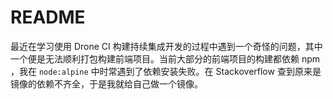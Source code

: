 # README

最近在学习使用 Drone CI 构建持续集成开发的过程中遇到一个奇怪的问题，其中一个便是无法顺利打包构建前端项目。当前大部分的前端项目的构建都依赖 npm ，我在 `node:alpine` 中时常遇到了依赖安装失败。在 Stackoverflow 查到原来是镜像的依赖不齐全，于是我就给自己做一个镜像。